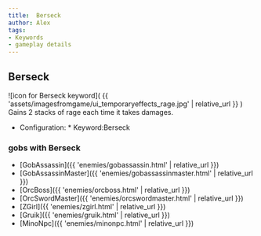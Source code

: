 ```yaml
---
title:  Berseck
author: Alex
tags:
- Keywords
- gameplay details
---                               
```






## Berseck
![icon for Berseck keyword]( {{ 'assets/imagesfromgame/ui_temporaryeffects_rage.jpg' | relative_url }} )
Gains 2 stacks of rage each time it takes damages.
* Configuration: * Keyword:Berseck
### gobs with Berseck
- [GobAssassin]({{ 'enemies/gobassassin.html' | relative_url }})
- [GobAssassinMaster]({{ 'enemies/gobassassinmaster.html' | relative_url }})
- [OrcBoss]({{ 'enemies/orcboss.html' | relative_url }})
- [OrcSwordMaster]({{ 'enemies/orcswordmaster.html' | relative_url }})
- [ZGirl]({{ 'enemies/zgirl.html' | relative_url }})
- [Gruik]({{ 'enemies/gruik.html' | relative_url }})
- [MinoNpc]({{ 'enemies/minonpc.html' | relative_url }})


